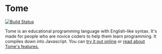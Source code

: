 # Tome

[![Build Status](https://travis-ci.org/gytdau/tome.svg)](https://travis-ci.org/gytdau/tome)

Tome is an educational programming language with English-like syntax. It's made for people who are novice coders to help them learn programming. It compiles down into Javascript.
You can [try it out online](http://gytdau.github.io/tome/) or [read about Tome's features.](https://github.com/gytdau/tome/blob/gh-pages/SPEC.md)